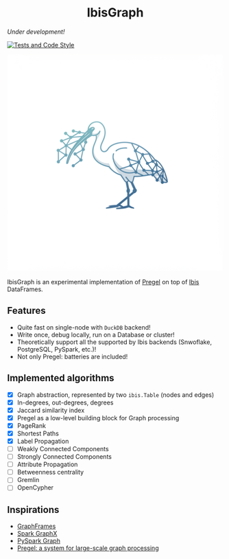 <h1 style="text-align: center"><b>IbisGraph</b></h1>

*Under development!*

[![Tests and Code Style](https://github.com/SemyonSinchenko/ibisgraph/actions/workflows/python-ci.yml/badge.svg)](https://github.com/SemyonSinchenko/ibisgraph/actions/workflows/python-ci.yml)

<p align="center">
  <img src="https://github.com/SemyonSinchenko/ibisgraph/blob/initial-development/static/logo.png?raw=true" alt="IbisGraph logo" width="600px"/>
</p>

IbisGraph is an experimental implementation of [Pregel](https://research.google/pubs/pregel-a-system-for-large-scale-graph-processing/) on top of [Ibis](https://ibis-project.org/) DataFrames.

## Features

- Quite fast on single-node with `DuckDB` backend!
- Write once, debug locally, run on a Database or cluster!
- Theoretically support all the supported by Ibis backends (Snwoflake, PostgreSQL, PySpark, etc.)!
- Not only Pregel: batteries are included!

## Implemented algorithms

- [x] Graph abstraction, represented by two `ibis.Table` (nodes and edges)
- [x] In-degrees, out-degrees, degrees
- [x] Jaccard similarity index
- [x] Pregel as a low-level building block for Graph processing
- [x] PageRank
- [x] Shortest Paths
- [x] Label Propagation
- [ ] Weakly Connected Components
- [ ] Strongly Connected Components
- [ ] Attribute Propagation
- [ ] Betweenness centrality
- [ ] Gremlin
- [ ] OpenCypher

## Inspirations

- [GraphFrames](https://github.com/graphframes/graphframes)
- [Spark GraphX](https://spark.apache.org/graphx/)
- [PySpark Graph](https://github.com/aktungmak/pyspark-graph)
- [Pregel: a system for large-scale graph processing](https://research.google/pubs/pregel-a-system-for-large-scale-graph-processing/)
